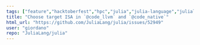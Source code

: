 ```yaml
---
tags: ["feature","hacktoberfest","hpc","julia","julia-language","julialang","machine-learning","numerical","programming-language","science","scientific"]
title: "Choose target ISA in `@code_llvm` and `@code_native`"
html_url: "https://github.com/JuliaLang/julia/issues/52949"
user: "giordano"
repo: "JuliaLang/julia"
---
```


